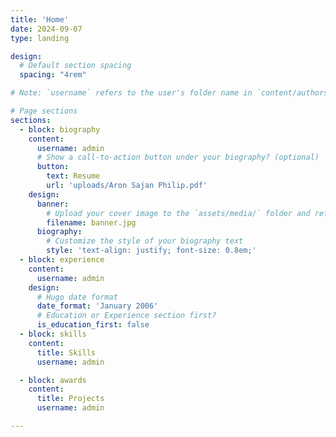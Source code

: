 ```yaml
---
title: 'Home'
date: 2024-09-07
type: landing

design:
  # Default section spacing
  spacing: "4rem"

# Note: `username` refers to the user's folder name in `content/authors/`

# Page sections
sections:
  - block: biography
    content:
      username: admin
      # Show a call-to-action button under your biography? (optional)
      button:
        text: Resume
        url: 'uploads/Aron Sajan Philip.pdf'
    design:
      banner:
        # Upload your cover image to the `assets/media/` folder and reference it here
        filename: banner.jpg
      biography:
        # Customize the style of your biography text
        style: 'text-align: justify; font-size: 0.8em;'
  - block: experience
    content:
      username: admin
    design:
      # Hugo date format
      date_format: 'January 2006'
      # Education or Experience section first?
      is_education_first: false
  - block: skills
    content:
      title: Skills
      username: admin

  - block: awards
    content:
      title: Projects
      username: admin

---
```

